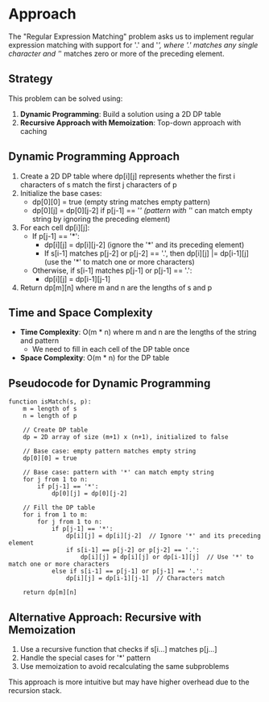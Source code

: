 # Approach

The "Regular Expression Matching" problem asks us to implement regular expression matching with support for '.' and '*', where '.' matches any single character and '*' matches zero or more of the preceding element.

## Strategy

This problem can be solved using:
1. **Dynamic Programming**: Build a solution using a 2D DP table
2. **Recursive Approach with Memoization**: Top-down approach with caching

## Dynamic Programming Approach
1. Create a 2D DP table where dp[i][j] represents whether the first i characters of s match the first j characters of p
2. Initialize the base cases:
   - dp[0][0] = true (empty string matches empty pattern)
   - dp[0][j] = dp[0][j-2] if p[j-1] == '*' (pattern with '*' can match empty string by ignoring the preceding element)
3. For each cell dp[i][j]:
   - If p[j-1] == '*':
     - dp[i][j] = dp[i][j-2] (ignore the '*' and its preceding element)
     - If s[i-1] matches p[j-2] or p[j-2] == '.', then dp[i][j] |= dp[i-1][j] (use the '*' to match one or more characters)
   - Otherwise, if s[i-1] matches p[j-1] or p[j-1] == '.':
     - dp[i][j] = dp[i-1][j-1]
4. Return dp[m][n] where m and n are the lengths of s and p

## Time and Space Complexity
- **Time Complexity**: O(m * n) where m and n are the lengths of the string and pattern
  - We need to fill in each cell of the DP table once
- **Space Complexity**: O(m * n) for the DP table

## Pseudocode for Dynamic Programming
```
function isMatch(s, p):
    m = length of s
    n = length of p
    
    // Create DP table
    dp = 2D array of size (m+1) x (n+1), initialized to false
    
    // Base case: empty pattern matches empty string
    dp[0][0] = true
    
    // Base case: pattern with '*' can match empty string
    for j from 1 to n:
        if p[j-1] == '*':
            dp[0][j] = dp[0][j-2]
    
    // Fill the DP table
    for i from 1 to m:
        for j from 1 to n:
            if p[j-1] == '*':
                dp[i][j] = dp[i][j-2]  // Ignore '*' and its preceding element
                if s[i-1] == p[j-2] or p[j-2] == '.':
                    dp[i][j] = dp[i][j] or dp[i-1][j]  // Use '*' to match one or more characters
            else if s[i-1] == p[j-1] or p[j-1] == '.':
                dp[i][j] = dp[i-1][j-1]  // Characters match
    
    return dp[m][n]
```

## Alternative Approach: Recursive with Memoization
1. Use a recursive function that checks if s[i...] matches p[j...]
2. Handle the special cases for '*' pattern
3. Use memoization to avoid recalculating the same subproblems

This approach is more intuitive but may have higher overhead due to the recursion stack.
